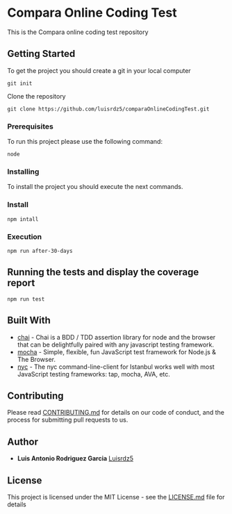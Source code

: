 # Compara Online Coding Test

This is the Compara online coding test repository 

## Getting Started

To get the project you should create a git in your local computer

```
git init
```
Clone the repository

```
git clone https://github.com/luisrdz5/comparaOnlineCodingTest.git
```

### Prerequisites

To run this project please use the following command:

```
node
```

### Installing

To install the project you should execute the next commands.

### Install

```
npm intall
```

### Execution

```
npm run after-30-days
```


## Running the tests and display the coverage report

```
npm run test
```

## Built With

* [chai](https://www.npmjs.com/package/chai) - Chai is a BDD / TDD assertion library for node and the browser that can be delightfully paired with any javascript testing framework.
* [mocha](https://www.npmjs.com/package/mocha) - Simple, flexible, fun JavaScript test framework for Node.js & The Browser.
* [nyc](https://www.npmjs.com/package/nyc) - The nyc command-line-client for Istanbul works well with most JavaScript testing frameworks: tap, mocha, AVA, etc.


## Contributing

Please read [CONTRIBUTING.md](https://gist.github.com/PurpleBooth/b24679402957c63ec426) for details on our code of conduct, and the process for submitting pull requests to us.


## Author

* **Luis Antonio Rodriguez Garcia**  [Luisrdz5](https://github.com/luisrdz5)


## License

This project is licensed under the MIT License - see the [LICENSE.md](LICENSE.md) file for details